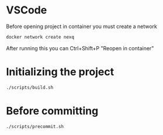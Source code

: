 # VSCode

Before opening project in container you must create a network

```bash
docker network create nexq
```

After running this you can Ctrl+Shift+P "Reopen in container"

# Initializing the project

```bash
./scripts/build.sh
```

# Before committing

```bash
./scripts/precommit.sh
```
